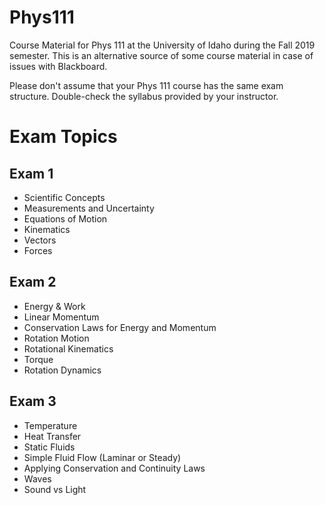 # Phys111
Course Material for Phys 111 at the University of Idaho during the Fall 2019 semester. This is an alternative source of some course material in case of issues with Blackboard. 

Please don't assume that your Phys 111 course has the same exam structure. Double-check the syllabus provided by your instructor.

# Exam Topics

## Exam 1

* Scientific Concepts
* Measurements and Uncertainty
* Equations of Motion 
* Kinematics 
* Vectors 
* Forces

## Exam 2

* Energy & Work
* Linear Momentum
* Conservation Laws for Energy and Momentum
* Rotation Motion
* Rotational Kinematics
* Torque
* Rotation Dynamics

## Exam 3

* Temperature
* Heat Transfer
* Static Fluids
* Simple Fluid Flow (Laminar or Steady)
* Applying Conservation and Continuity Laws
* Waves
* Sound vs Light
